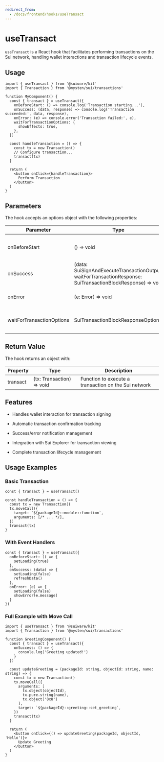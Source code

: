 ```yaml
---
redirect_from:
  - /docs/frontend/hooks/useTransact
---
```


# useTransact

`useTransact` is a React hook that facilitates performing transactions on the Sui network, handling wallet interactions and transaction lifecycle events.

## Usage

```tsx
import { useTransact } from '@suiware/kit'
import { Transaction } from '@mysten/sui/transactions'

function MyComponent() {
  const { transact } = useTransact({
    onBeforeStart: () => console.log('Transaction starting...'),
    onSuccess: (data, response) => console.log('Transaction succeeded:', data, response),
    onError: (e) => console.error('Transaction failed:', e),
    waitForTransactionOptions: {
      showEffects: true,
    },
  })

  const handleTransaction = () => {
    const tx = new Transaction()
    // Configure transaction...
    transact(tx)
  }

  return (
    <button onClick={handleTransaction}>
      Perform Transaction
    </button>
  )
}
```

## Parameters

The hook accepts an options object with the following properties:

| Parameter | Type | Description |
| --- | --- | --- |
| onBeforeStart | () => void | (Optional) Callback executed when user triggers a transaction |
| onSuccess | (data: SuiSignAndExecuteTransactionOutput, waitForTransactionResponse: SuiTransactionBlockResponse) => void | (Optional) Callback executed when transaction succeeds |
| onError | (e: Error) => void | (Optional) Callback executed if transaction fails |
| waitForTransactionOptions | SuiTransactionBlockResponseOptions | (Optional) Options for waitForTransaction call |

## Return Value

The hook returns an object with:

| Property | Type | Description |
| --- | --- | --- |
| transact | (tx: Transaction) => void | Function to execute a transaction on the Sui network |

## Features

- Handles wallet interaction for transaction signing

- Automatic transaction confirmation tracking

- Success/error notification management

- Integration with Sui Explorer for transaction viewing

- Complete transaction lifecycle management

## Usage Examples

### Basic Transaction

```tsx
const { transact } = useTransact()

const handleTransaction = () => {
  const tx = new Transaction()
  tx.moveCall({
    target: `${packageId}::module::function`,
    arguments: [/* ... */],
  })
  transact(tx)
}
```

### With Event Handlers

```tsx
const { transact } = useTransact({
  onBeforeStart: () => {
    setLoading(true)
  },
  onSuccess: (data) => {
    setLoading(false)
    refreshData()
  },
  onError: (e) => {
    setLoading(false)
    showError(e.message)
  }
})
```

### Full Example with Move Call

```tsx
import { useTransact } from '@suiware/kit'
import { Transaction } from '@mysten/sui/transactions'

function GreetingComponent() {
  const { transact } = useTransact({
    onSuccess: () => {
      console.log('Greeting updated!')
    }
  })

  const updateGreeting = (packageId: string, objectId: string, name: string) => {
    const tx = new Transaction()
    tx.moveCall({
      arguments: [
        tx.object(objectId),
        tx.pure.string(name),
        tx.object('0x8')
      ],
      target: `${packageId}::greeting::set_greeting`,
    })
    transact(tx)
  }

  return (
    <button onClick={() => updateGreeting(packageId, objectId, 'Hello')}>
      Update Greeting
    </button>
  )
}
```
